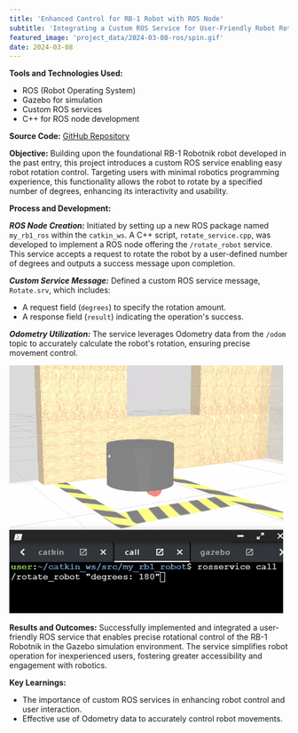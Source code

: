 ```yaml
---
title: 'Enhanced Control for RB-1 Robot with ROS Node'
subtitle: 'Integrating a Custom ROS Service for User-Friendly Robot Rotation'
featured_image: 'project_data/2024-03-08-ros/spin.gif'
date: 2024-03-08
---
```


**Tools and Technologies Used:**
- ROS (Robot Operating System)
- Gazebo for simulation
- Custom ROS services
- C++ for ROS node development

**Source Code:** [GitHub Repository](https://github.com/MiguelSolisSegura/gazebo-simulation)

**Objective:** Building upon the foundational RB-1 Robotnik robot developed in the past entry, this project introduces a custom ROS service enabling easy robot rotation control. Targeting users with minimal robotics programming experience, this functionality allows the robot to rotate by a specified number of degrees, enhancing its interactivity and usability.

**Process and Development:**

***ROS Node Creation:*** Initiated by setting up a new ROS package named `my_rb1_ros` within the `catkin_ws`. A C++ script, `rotate_service.cpp`, was developed to implement a ROS node offering the `/rotate_robot` service. This service accepts a request to rotate the robot by a user-defined number of degrees and outputs a success message upon completion.

***Custom Service Message:*** Defined a custom ROS service message, `Rotate.srv`, which includes:
- A request field (`degrees`) to specify the rotation amount.
- A response field (`result`) indicating the operation's success.

***Odometry Utilization:*** The service leverages Odometry data from the `/odom` topic to accurately calculate the robot's rotation, ensuring precise movement control.

![Robot rotation visualization](/project_data/2024-03-08-ros/spin.gif)

**Results and Outcomes:** Successfully implemented and integrated a user-friendly ROS service that enables precise rotational control of the RB-1 Robotnik in the Gazebo simulation environment. The service simplifies robot operation for inexperienced users, fostering greater accessibility and engagement with robotics.

**Key Learnings:**
- The importance of custom ROS services in enhancing robot control and user interaction.
- Effective use of Odometry data to accurately control robot movements.
